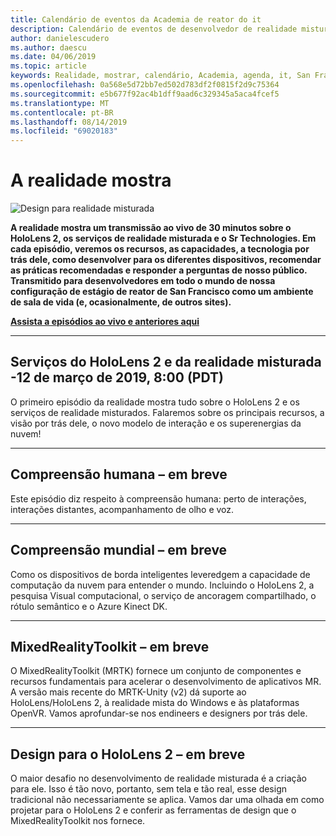 ```yaml
---
title: Calendário de eventos da Academia de reator do it
description: Calendário de eventos de desenvolvedor de realidade misturada no reator em São Francisco.
author: danielescudero
ms.author: daescu
ms.date: 04/06/2019
ms.topic: article
keywords: Realidade, mostrar, calendário, Academia, agenda, it, San Francisco, reator
ms.openlocfilehash: 0a568e5d72bb7ed502d783df2f0815f2d9c75364
ms.sourcegitcommit: e5b677f92ac4b1dff9aad6c329345a5aca4fcef5
ms.translationtype: MT
ms.contentlocale: pt-BR
ms.lasthandoff: 08/14/2019
ms.locfileid: "69020183"
---
```

# <a name="the-realities-show"></a>A realidade mostra
![Design para realidade misturada](images/therealitiesshow.jpg)

**A realidade mostra um transmissão ao vivo de 30 minutos sobre o HoloLens 2, os serviços de realidade misturada e o Sr Technologies. Em cada episódio, veremos os recursos, as capacidades, a tecnologia por trás dele, como desenvolver para os diferentes dispositivos, recomendar as práticas recomendadas e responder a perguntas de nosso público. Transmitido para desenvolvedores em todo o mundo de nossa configuração de estágio de reator de San Francisco como um ambiente de sala de vida (e, ocasionalmente, de outros sites).**

**[Assista a episódios ao vivo e anteriores aqui](http://aka.ms/trs)**
___

## <a name="hololens-2-and-mixed-reality-services---march-12-2019-8-am-pdt"></a>**Serviços do HoloLens 2 e da realidade misturada** -12 de março de 2019, 8:00 (PDT)
O primeiro episódio da realidade mostra tudo sobre o HoloLens 2 e os serviços de realidade misturados. Falaremos sobre os principais recursos, a visão por trás dele, o novo modelo de interação e os superenergias da nuvem!

___

## <a name="human-understanding---coming-soon"></a>**Compreensão humana** – em breve
Este episódio diz respeito à compreensão humana: perto de interações, interações distantes, acompanhamento de olho e voz.

___
## <a name="world-understanding---coming-soon"></a>**Compreensão mundial** – em breve
Como os dispositivos de borda inteligentes leveredgem a capacidade de computação da nuvem para entender o mundo. Incluindo o HoloLens 2, a pesquisa Visual computacional, o serviço de ancoragem compartilhado, o rótulo semântico e o Azure Kinect DK.

___
## <a name="mixedrealitytoolkit---coming-soon"></a>**MixedRealityToolkit** – em breve
O MixedRealityToolkit (MRTK) fornece um conjunto de componentes e recursos fundamentais para acelerar o desenvolvimento de aplicativos MR. A versão mais recente do MRTK-Unity (v2) dá suporte ao HoloLens/HoloLens 2, à realidade mista do Windows e às plataformas OpenVR. Vamos aprofundar-se nos endineers e designers por trás dele.

___
## <a name="designing-for-hololens-2---coming-soon"></a>**Design para o HoloLens 2** – em breve
O maior desafio no desenvolvimento de realidade misturada é a criação para ele. Isso é tão novo, portanto, sem tela e tão real, esse design tradicional não necessariamente se aplica. Vamos dar uma olhada em como projetar para o HoloLens 2 e conferir as ferramentas de design que o MixedRealityToolkit nos fornece.


